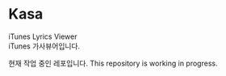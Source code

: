 Kasa
====

iTunes Lyrics Viewer<br>
iTunes 가사뷰어입니다.

현재 작업 중인 레포입니다.
This repository is working in progress.

